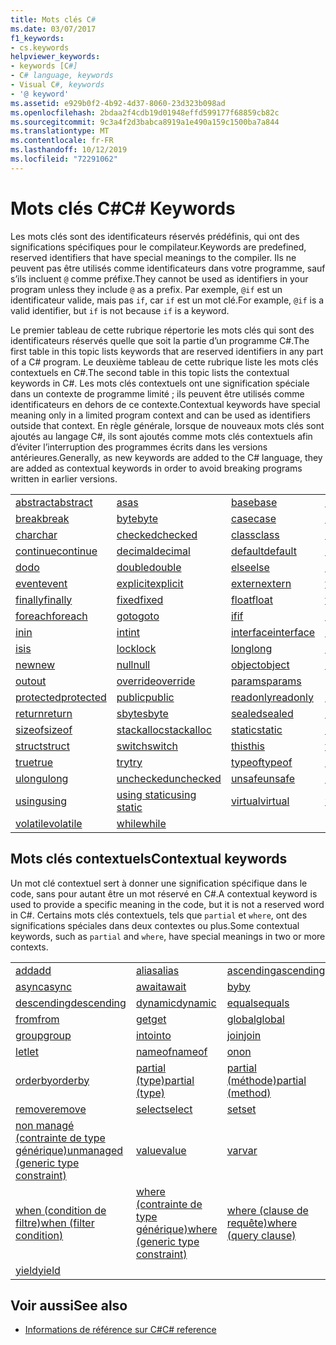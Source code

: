 ```yaml
---
title: Mots clés C#
ms.date: 03/07/2017
f1_keywords:
- cs.keywords
helpviewer_keywords:
- keywords [C#]
- C# language, keywords
- Visual C#, keywords
- '@ keyword'
ms.assetid: e929b0f2-4b92-4d37-8060-23d323b098ad
ms.openlocfilehash: 2bdaa2f4cdb19d01948effd599177f68859cb82c
ms.sourcegitcommit: 9c3a4f2d3babca8919a1e490a159c1500ba7a844
ms.translationtype: MT
ms.contentlocale: fr-FR
ms.lasthandoff: 10/12/2019
ms.locfileid: "72291062"
---
```

# <a name="c-keywords"></a><span data-ttu-id="04b95-102">Mots clés C#</span><span class="sxs-lookup"><span data-stu-id="04b95-102">C# Keywords</span></span>

<span data-ttu-id="04b95-103">Les mots clés sont des identificateurs réservés prédéfinis, qui ont des significations spécifiques pour le compilateur.</span><span class="sxs-lookup"><span data-stu-id="04b95-103">Keywords are predefined, reserved identifiers that have special meanings to the compiler.</span></span> <span data-ttu-id="04b95-104">Ils ne peuvent pas être utilisés comme identificateurs dans votre programme, sauf s’ils incluent `@` comme préfixe.</span><span class="sxs-lookup"><span data-stu-id="04b95-104">They cannot be used as identifiers in your program unless they include `@` as a prefix.</span></span> <span data-ttu-id="04b95-105">Par exemple, `@if` est un identificateur valide, mais pas `if`, car `if` est un mot clé.</span><span class="sxs-lookup"><span data-stu-id="04b95-105">For example, `@if` is a valid identifier, but `if` is not because `if` is a keyword.</span></span>  
  
 <span data-ttu-id="04b95-106">Le premier tableau de cette rubrique répertorie les mots clés qui sont des identificateurs réservés quelle que soit la partie d’un programme C#.</span><span class="sxs-lookup"><span data-stu-id="04b95-106">The first table in this topic lists keywords that are reserved identifiers in any part of a C# program.</span></span> <span data-ttu-id="04b95-107">Le deuxième tableau de cette rubrique liste les mots clés contextuels en C#.</span><span class="sxs-lookup"><span data-stu-id="04b95-107">The second table in this topic lists the contextual keywords in C#.</span></span> <span data-ttu-id="04b95-108">Les mots clés contextuels ont une signification spéciale dans un contexte de programme limité ; ils peuvent être utilisés comme identificateurs en dehors de ce contexte.</span><span class="sxs-lookup"><span data-stu-id="04b95-108">Contextual keywords have special meaning only in a limited program context and can be used as identifiers outside that context.</span></span> <span data-ttu-id="04b95-109">En règle générale, lorsque de nouveaux mots clés sont ajoutés au langage C#, ils sont ajoutés comme mots clés contextuels afin d’éviter l’interruption des programmes écrits dans les versions antérieures.</span><span class="sxs-lookup"><span data-stu-id="04b95-109">Generally, as new keywords are added to the C# language, they are added as contextual keywords in order to avoid breaking programs written in earlier versions.</span></span>  
  
|||||  
|---|---|---|---|  
|[<span data-ttu-id="04b95-110">abstract</span><span class="sxs-lookup"><span data-stu-id="04b95-110">abstract</span></span>](abstract.md)|[<span data-ttu-id="04b95-111">as</span><span class="sxs-lookup"><span data-stu-id="04b95-111">as</span></span>](../operators/type-testing-and-cast.md#as-operator)|[<span data-ttu-id="04b95-112">base</span><span class="sxs-lookup"><span data-stu-id="04b95-112">base</span></span>](base.md)|[<span data-ttu-id="04b95-113">bool</span><span class="sxs-lookup"><span data-stu-id="04b95-113">bool</span></span>](bool.md)|  
|[<span data-ttu-id="04b95-114">break</span><span class="sxs-lookup"><span data-stu-id="04b95-114">break</span></span>](break.md)|[<span data-ttu-id="04b95-115">byte</span><span class="sxs-lookup"><span data-stu-id="04b95-115">byte</span></span>](../builtin-types/integral-numeric-types.md)|[<span data-ttu-id="04b95-116">case</span><span class="sxs-lookup"><span data-stu-id="04b95-116">case</span></span>](switch.md)|[<span data-ttu-id="04b95-117">catch</span><span class="sxs-lookup"><span data-stu-id="04b95-117">catch</span></span>](try-catch.md)|  
|[<span data-ttu-id="04b95-118">char</span><span class="sxs-lookup"><span data-stu-id="04b95-118">char</span></span>](char.md)|[<span data-ttu-id="04b95-119">checked</span><span class="sxs-lookup"><span data-stu-id="04b95-119">checked</span></span>](checked.md)|[<span data-ttu-id="04b95-120">class</span><span class="sxs-lookup"><span data-stu-id="04b95-120">class</span></span>](class.md)|[<span data-ttu-id="04b95-121">const</span><span class="sxs-lookup"><span data-stu-id="04b95-121">const</span></span>](const.md)|  
|[<span data-ttu-id="04b95-122">continue</span><span class="sxs-lookup"><span data-stu-id="04b95-122">continue</span></span>](continue.md)|[<span data-ttu-id="04b95-123">decimal</span><span class="sxs-lookup"><span data-stu-id="04b95-123">decimal</span></span>](../builtin-types/floating-point-numeric-types.md)|[<span data-ttu-id="04b95-124">default</span><span class="sxs-lookup"><span data-stu-id="04b95-124">default</span></span>](default.md)|[<span data-ttu-id="04b95-125">delegate</span><span class="sxs-lookup"><span data-stu-id="04b95-125">delegate</span></span>](delegate.md)|  
|[<span data-ttu-id="04b95-126">do</span><span class="sxs-lookup"><span data-stu-id="04b95-126">do</span></span>](do.md)|[<span data-ttu-id="04b95-127">double</span><span class="sxs-lookup"><span data-stu-id="04b95-127">double</span></span>](../builtin-types/floating-point-numeric-types.md)|[<span data-ttu-id="04b95-128">else</span><span class="sxs-lookup"><span data-stu-id="04b95-128">else</span></span>](if-else.md)|[<span data-ttu-id="04b95-129">enum</span><span class="sxs-lookup"><span data-stu-id="04b95-129">enum</span></span>](enum.md)|  
|[<span data-ttu-id="04b95-130">event</span><span class="sxs-lookup"><span data-stu-id="04b95-130">event</span></span>](event.md)|[<span data-ttu-id="04b95-131">explicit</span><span class="sxs-lookup"><span data-stu-id="04b95-131">explicit</span></span>](../operators/user-defined-conversion-operators.md)|[<span data-ttu-id="04b95-132">extern</span><span class="sxs-lookup"><span data-stu-id="04b95-132">extern</span></span>](extern.md)|[<span data-ttu-id="04b95-133">false</span><span class="sxs-lookup"><span data-stu-id="04b95-133">false</span></span>](false-literal.md)|  
|[<span data-ttu-id="04b95-134">finally</span><span class="sxs-lookup"><span data-stu-id="04b95-134">finally</span></span>](try-finally.md)|[<span data-ttu-id="04b95-135">fixed</span><span class="sxs-lookup"><span data-stu-id="04b95-135">fixed</span></span>](fixed-statement.md)|[<span data-ttu-id="04b95-136">float</span><span class="sxs-lookup"><span data-stu-id="04b95-136">float</span></span>](../builtin-types/floating-point-numeric-types.md)|[<span data-ttu-id="04b95-137">for</span><span class="sxs-lookup"><span data-stu-id="04b95-137">for</span></span>](for.md)|  
|[<span data-ttu-id="04b95-138">foreach</span><span class="sxs-lookup"><span data-stu-id="04b95-138">foreach</span></span>](foreach-in.md)|[<span data-ttu-id="04b95-139">goto</span><span class="sxs-lookup"><span data-stu-id="04b95-139">goto</span></span>](goto.md)|[<span data-ttu-id="04b95-140">if</span><span class="sxs-lookup"><span data-stu-id="04b95-140">if</span></span>](if-else.md)|[<span data-ttu-id="04b95-141">implicit</span><span class="sxs-lookup"><span data-stu-id="04b95-141">implicit</span></span>](../operators/user-defined-conversion-operators.md)|  
|[<span data-ttu-id="04b95-142">in</span><span class="sxs-lookup"><span data-stu-id="04b95-142">in</span></span>](in.md)|[<span data-ttu-id="04b95-143">int</span><span class="sxs-lookup"><span data-stu-id="04b95-143">int</span></span>](../builtin-types/integral-numeric-types.md)|[<span data-ttu-id="04b95-144">interface</span><span class="sxs-lookup"><span data-stu-id="04b95-144">interface</span></span>](interface.md)|[<span data-ttu-id="04b95-145">internal</span><span class="sxs-lookup"><span data-stu-id="04b95-145">internal</span></span>](internal.md)|
|[<span data-ttu-id="04b95-146">is</span><span class="sxs-lookup"><span data-stu-id="04b95-146">is</span></span>](is.md)|[<span data-ttu-id="04b95-147">lock</span><span class="sxs-lookup"><span data-stu-id="04b95-147">lock</span></span>](lock-statement.md)|[<span data-ttu-id="04b95-148">long</span><span class="sxs-lookup"><span data-stu-id="04b95-148">long</span></span>](../builtin-types/integral-numeric-types.md)|[<span data-ttu-id="04b95-149">namespace</span><span class="sxs-lookup"><span data-stu-id="04b95-149">namespace</span></span>](namespace.md)|
|[<span data-ttu-id="04b95-150">new</span><span class="sxs-lookup"><span data-stu-id="04b95-150">new</span></span>](../operators/new-operator.md)|[<span data-ttu-id="04b95-151">null</span><span class="sxs-lookup"><span data-stu-id="04b95-151">null</span></span>](null.md)|[<span data-ttu-id="04b95-152">object</span><span class="sxs-lookup"><span data-stu-id="04b95-152">object</span></span>](object.md)|[<span data-ttu-id="04b95-153">operator</span><span class="sxs-lookup"><span data-stu-id="04b95-153">operator</span></span>](../operators/operator-overloading.md)|
|[<span data-ttu-id="04b95-154">out</span><span class="sxs-lookup"><span data-stu-id="04b95-154">out</span></span>](out.md)|[<span data-ttu-id="04b95-155">override</span><span class="sxs-lookup"><span data-stu-id="04b95-155">override</span></span>](override.md)|[<span data-ttu-id="04b95-156">params</span><span class="sxs-lookup"><span data-stu-id="04b95-156">params</span></span>](params.md)|[<span data-ttu-id="04b95-157">private</span><span class="sxs-lookup"><span data-stu-id="04b95-157">private</span></span>](private.md)|
|[<span data-ttu-id="04b95-158">protected</span><span class="sxs-lookup"><span data-stu-id="04b95-158">protected</span></span>](protected.md)|[<span data-ttu-id="04b95-159">public</span><span class="sxs-lookup"><span data-stu-id="04b95-159">public</span></span>](public.md)|[<span data-ttu-id="04b95-160">readonly</span><span class="sxs-lookup"><span data-stu-id="04b95-160">readonly</span></span>](readonly.md)|[<span data-ttu-id="04b95-161">ref</span><span class="sxs-lookup"><span data-stu-id="04b95-161">ref</span></span>](ref.md)|
|[<span data-ttu-id="04b95-162">return</span><span class="sxs-lookup"><span data-stu-id="04b95-162">return</span></span>](return.md)|[<span data-ttu-id="04b95-163">sbyte</span><span class="sxs-lookup"><span data-stu-id="04b95-163">sbyte</span></span>](../builtin-types/integral-numeric-types.md)|[<span data-ttu-id="04b95-164">sealed</span><span class="sxs-lookup"><span data-stu-id="04b95-164">sealed</span></span>](sealed.md)|[<span data-ttu-id="04b95-165">short</span><span class="sxs-lookup"><span data-stu-id="04b95-165">short</span></span>](../builtin-types/integral-numeric-types.md)||
[<span data-ttu-id="04b95-166">sizeof</span><span class="sxs-lookup"><span data-stu-id="04b95-166">sizeof</span></span>](../operators/sizeof.md)|[<span data-ttu-id="04b95-167">stackalloc</span><span class="sxs-lookup"><span data-stu-id="04b95-167">stackalloc</span></span>](../operators/stackalloc.md)|[<span data-ttu-id="04b95-168">static</span><span class="sxs-lookup"><span data-stu-id="04b95-168">static</span></span>](static.md)|[<span data-ttu-id="04b95-169">string</span><span class="sxs-lookup"><span data-stu-id="04b95-169">string</span></span>](string.md)|
|[<span data-ttu-id="04b95-170">struct</span><span class="sxs-lookup"><span data-stu-id="04b95-170">struct</span></span>](struct.md)|[<span data-ttu-id="04b95-171">switch</span><span class="sxs-lookup"><span data-stu-id="04b95-171">switch</span></span>](switch.md)|[<span data-ttu-id="04b95-172">this</span><span class="sxs-lookup"><span data-stu-id="04b95-172">this</span></span>](this.md)|[<span data-ttu-id="04b95-173">throw</span><span class="sxs-lookup"><span data-stu-id="04b95-173">throw</span></span>](throw.md)|
|[<span data-ttu-id="04b95-174">true</span><span class="sxs-lookup"><span data-stu-id="04b95-174">true</span></span>](true-literal.md)|[<span data-ttu-id="04b95-175">try</span><span class="sxs-lookup"><span data-stu-id="04b95-175">try</span></span>](try-catch.md)|[<span data-ttu-id="04b95-176">typeof</span><span class="sxs-lookup"><span data-stu-id="04b95-176">typeof</span></span>](../operators/type-testing-and-cast.md#typeof-operator)|[<span data-ttu-id="04b95-177">uint</span><span class="sxs-lookup"><span data-stu-id="04b95-177">uint</span></span>](../builtin-types/integral-numeric-types.md)|
|[<span data-ttu-id="04b95-178">ulong</span><span class="sxs-lookup"><span data-stu-id="04b95-178">ulong</span></span>](../builtin-types/integral-numeric-types.md)|[<span data-ttu-id="04b95-179">unchecked</span><span class="sxs-lookup"><span data-stu-id="04b95-179">unchecked</span></span>](unchecked.md)|[<span data-ttu-id="04b95-180">unsafe</span><span class="sxs-lookup"><span data-stu-id="04b95-180">unsafe</span></span>](unsafe.md)|[<span data-ttu-id="04b95-181">ushort</span><span class="sxs-lookup"><span data-stu-id="04b95-181">ushort</span></span>](../builtin-types/integral-numeric-types.md)|
|[<span data-ttu-id="04b95-182">using</span><span class="sxs-lookup"><span data-stu-id="04b95-182">using</span></span>](using.md)|[<span data-ttu-id="04b95-183">using static</span><span class="sxs-lookup"><span data-stu-id="04b95-183">using static</span></span>](using-static.md)|[<span data-ttu-id="04b95-184">virtual</span><span class="sxs-lookup"><span data-stu-id="04b95-184">virtual</span></span>](virtual.md)|[<span data-ttu-id="04b95-185">void</span><span class="sxs-lookup"><span data-stu-id="04b95-185">void</span></span>](void.md)|
|[<span data-ttu-id="04b95-186">volatile</span><span class="sxs-lookup"><span data-stu-id="04b95-186">volatile</span></span>](volatile.md)|[<span data-ttu-id="04b95-187">while</span><span class="sxs-lookup"><span data-stu-id="04b95-187">while</span></span>](while.md)|

## <a name="contextual-keywords"></a><span data-ttu-id="04b95-188">Mots clés contextuels</span><span class="sxs-lookup"><span data-stu-id="04b95-188">Contextual keywords</span></span>

 <span data-ttu-id="04b95-189">Un mot clé contextuel sert à donner une signification spécifique dans le code, sans pour autant être un mot réservé en C#.</span><span class="sxs-lookup"><span data-stu-id="04b95-189">A contextual keyword is used to provide a specific meaning in the code, but it is not a reserved word in C#.</span></span> <span data-ttu-id="04b95-190">Certains mots clés contextuels, tels que `partial` et `where`, ont des significations spéciales dans deux contextes ou plus.</span><span class="sxs-lookup"><span data-stu-id="04b95-190">Some contextual keywords, such as `partial` and `where`, have special meanings in two or more contexts.</span></span>  
  
||||  
|---|---|---|  
|[<span data-ttu-id="04b95-191">add</span><span class="sxs-lookup"><span data-stu-id="04b95-191">add</span></span>](add.md)|[<span data-ttu-id="04b95-192">alias</span><span class="sxs-lookup"><span data-stu-id="04b95-192">alias</span></span>](extern-alias.md)|[<span data-ttu-id="04b95-193">ascending</span><span class="sxs-lookup"><span data-stu-id="04b95-193">ascending</span></span>](ascending.md)|
|[<span data-ttu-id="04b95-194">async</span><span class="sxs-lookup"><span data-stu-id="04b95-194">async</span></span>](async.md)|[<span data-ttu-id="04b95-195">await</span><span class="sxs-lookup"><span data-stu-id="04b95-195">await</span></span>](../operators/await.md)|[<span data-ttu-id="04b95-196">by</span><span class="sxs-lookup"><span data-stu-id="04b95-196">by</span></span>](by.md)|
|[<span data-ttu-id="04b95-197">descending</span><span class="sxs-lookup"><span data-stu-id="04b95-197">descending</span></span>](descending.md)|[<span data-ttu-id="04b95-198">dynamic</span><span class="sxs-lookup"><span data-stu-id="04b95-198">dynamic</span></span>](dynamic.md)|[<span data-ttu-id="04b95-199">equals</span><span class="sxs-lookup"><span data-stu-id="04b95-199">equals</span></span>](equals.md)|
|[<span data-ttu-id="04b95-200">from</span><span class="sxs-lookup"><span data-stu-id="04b95-200">from</span></span>](from-clause.md)|[<span data-ttu-id="04b95-201">get</span><span class="sxs-lookup"><span data-stu-id="04b95-201">get</span></span>](get.md)|[<span data-ttu-id="04b95-202">global</span><span class="sxs-lookup"><span data-stu-id="04b95-202">global</span></span>](../operators/namespace-alias-qualifier.md)|
|[<span data-ttu-id="04b95-203">group</span><span class="sxs-lookup"><span data-stu-id="04b95-203">group</span></span>](group-clause.md)|[<span data-ttu-id="04b95-204">into</span><span class="sxs-lookup"><span data-stu-id="04b95-204">into</span></span>](into.md)|[<span data-ttu-id="04b95-205">join</span><span class="sxs-lookup"><span data-stu-id="04b95-205">join</span></span>](join-clause.md)|
|[<span data-ttu-id="04b95-206">let</span><span class="sxs-lookup"><span data-stu-id="04b95-206">let</span></span>](let-clause.md)|[<span data-ttu-id="04b95-207">nameof</span><span class="sxs-lookup"><span data-stu-id="04b95-207">nameof</span></span>](../operators/nameof.md)|[<span data-ttu-id="04b95-208">on</span><span class="sxs-lookup"><span data-stu-id="04b95-208">on</span></span>](on.md)|
|[<span data-ttu-id="04b95-209">orderby</span><span class="sxs-lookup"><span data-stu-id="04b95-209">orderby</span></span>](orderby-clause.md)|[<span data-ttu-id="04b95-210">partial (type)</span><span class="sxs-lookup"><span data-stu-id="04b95-210">partial (type)</span></span>](partial-type.md)|[<span data-ttu-id="04b95-211">partial (méthode)</span><span class="sxs-lookup"><span data-stu-id="04b95-211">partial (method)</span></span>](partial-method.md)|
|[<span data-ttu-id="04b95-212">remove</span><span class="sxs-lookup"><span data-stu-id="04b95-212">remove</span></span>](remove.md)|[<span data-ttu-id="04b95-213">select</span><span class="sxs-lookup"><span data-stu-id="04b95-213">select</span></span>](select-clause.md)|[<span data-ttu-id="04b95-214">set</span><span class="sxs-lookup"><span data-stu-id="04b95-214">set</span></span>](set.md)|
|[<span data-ttu-id="04b95-215">non managé (contrainte de type générique)</span><span class="sxs-lookup"><span data-stu-id="04b95-215">unmanaged (generic type constraint)</span></span>](where-generic-type-constraint.md)|[<span data-ttu-id="04b95-216">value</span><span class="sxs-lookup"><span data-stu-id="04b95-216">value</span></span>](value.md)|[<span data-ttu-id="04b95-217">var</span><span class="sxs-lookup"><span data-stu-id="04b95-217">var</span></span>](var.md)|
|[<span data-ttu-id="04b95-218">when (condition de filtre)</span><span class="sxs-lookup"><span data-stu-id="04b95-218">when (filter condition)</span></span>](when.md)|[<span data-ttu-id="04b95-219">where (contrainte de type générique)</span><span class="sxs-lookup"><span data-stu-id="04b95-219">where (generic type constraint)</span></span>](where-generic-type-constraint.md)|[<span data-ttu-id="04b95-220">where (clause de requête)</span><span class="sxs-lookup"><span data-stu-id="04b95-220">where (query clause)</span></span>](where-clause.md)|
|[<span data-ttu-id="04b95-221">yield</span><span class="sxs-lookup"><span data-stu-id="04b95-221">yield</span></span>](yield.md)| | |
  
## <a name="see-also"></a><span data-ttu-id="04b95-222">Voir aussi</span><span class="sxs-lookup"><span data-stu-id="04b95-222">See also</span></span>

- [<span data-ttu-id="04b95-223">Informations de référence sur C#</span><span class="sxs-lookup"><span data-stu-id="04b95-223">C# reference</span></span>](../index.md)
